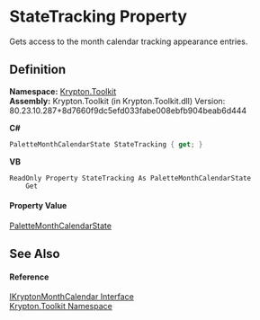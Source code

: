 # StateTracking Property


Gets access to the month calendar tracking appearance entries.



## Definition
**Namespace:** <a href="79d2eac2-21f4-54ff-7552-b20c33c30600.md">Krypton.Toolkit</a>  
**Assembly:** Krypton.Toolkit (in Krypton.Toolkit.dll) Version: 80.23.10.287+8d7660f9dc5efd033fabe008ebfb904beab6d444

**C#**
``` C#
PaletteMonthCalendarState StateTracking { get; }
```
**VB**
``` VB
ReadOnly Property StateTracking As PaletteMonthCalendarState
	Get
```



#### Property Value
<a href="d2ee1285-f8f1-ac5c-69ec-9bb8ec94d8af.md">PaletteMonthCalendarState</a>

## See Also


#### Reference
<a href="76762a95-d1ba-38cb-4ff7-0417ba2e1bcc.md">IKryptonMonthCalendar Interface</a>  
<a href="79d2eac2-21f4-54ff-7552-b20c33c30600.md">Krypton.Toolkit Namespace</a>  
